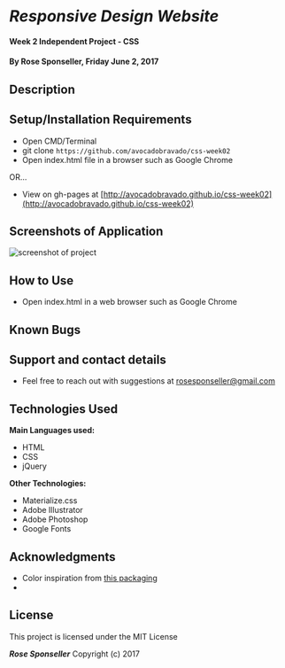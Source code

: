 # _Responsive Design Website_

#### Week 2 Independent Project - CSS

#### By **Rose Sponseller, Friday June 2, 2017**

## Description



## Setup/Installation Requirements

* Open CMD/Terminal
* git clone `https://github.com/avocadobravado/css-week02`
* Open index.html file in a browser such as Google Chrome

OR...

* View on gh-pages at [http://avocadobravado.github.io/css-week02](http://avocadobravado.github.io/css-week02)

## Screenshots of Application

![screenshot of project](https://github.com/avocadobravado/css-week02/blob/master/img/scs-01.png?raw=true)

## How to Use

* Open index.html in a web browser such as Google Chrome

## Known Bugs



## Support and contact details

* Feel free to reach out with suggestions at rosesponseller@gmail.com

## Technologies Used

**Main Languages used:**

* HTML
* CSS
* jQuery

**Other Technologies:**

* Materialize.css
* Adobe Illustrator
* Adobe Photoshop
* Google Fonts

## Acknowledgments

* Color inspiration from [this packaging](https://s-media-cache-ak0.pinimg.com/originals/21/2e/82/212e820e8100cc1a1f924ba33cffa956.jpg)
*


## License

This project is licensed under the MIT License

**_Rose Sponseller_** Copyright (c) 2017
